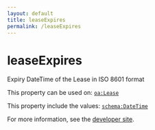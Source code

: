 ```yaml
---
layout: default
title: leaseExpires
permalink: /leaseExpires
---
```


# leaseExpires
Expiry DateTime of the Lease in ISO 8601 format

This property can be used on: [`oa:Lease`](https://openactive.io/Lease)

This property include the values: [`schema:DateTime`](https://schema.org/DateTime)

For more information, see the [developer site](https://developer.openactive.io/data-model/types/).